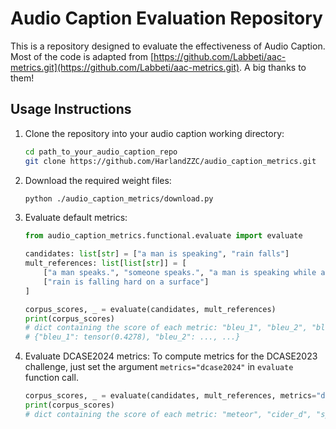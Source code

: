 # Audio Caption Evaluation Repository

This is a repository designed to evaluate the effectiveness of Audio Caption. Most of the code is adapted from [https://github.com/Labbeti/aac-metrics.git](https://github.com/Labbeti/aac-metrics.git). A big thanks to them!

## Usage Instructions

1. Clone the repository into your audio caption working directory:

   ```bash
   cd path_to_your_audio_caption_repo
   git clone https://github.com/HarlandZZC/audio_caption_metrics.git
   ```

2. Download the required weight files:

   ```bash
   python ./audio_caption_metrics/download.py
   ```

3. Evaluate default metrics:

   ```python
   from audio_caption_metrics.functional.evaluate import evaluate

   candidates: list[str] = ["a man is speaking", "rain falls"]
   mult_references: list[list[str]] = [
       ["a man speaks.", "someone speaks.", "a man is speaking while a bird is chirping in the background"],
       ["rain is falling hard on a surface"]
   ]

   corpus_scores, _ = evaluate(candidates, mult_references)
   print(corpus_scores)
   # dict containing the score of each metric: "bleu_1", "bleu_2", "bleu_3", "bleu_4", "rouge_l", "meteor", "cider_d", "spice", "spider"
   # {"bleu_1": tensor(0.4278), "bleu_2": ..., ...}
   ```

4. Evaluate DCASE2024 metrics:
    To compute metrics for the DCASE2023 challenge, just set the argument `metrics="dcase2024"` in `evaluate` function call.

    ```python
    corpus_scores, _ = evaluate(candidates, mult_references, metrics="dcase2024")
    print(corpus_scores)
    # dict containing the score of each metric: "meteor", "cider_d", "spice", "spider", "spider_fl", "fer", "fense", "vocab"
    ```
